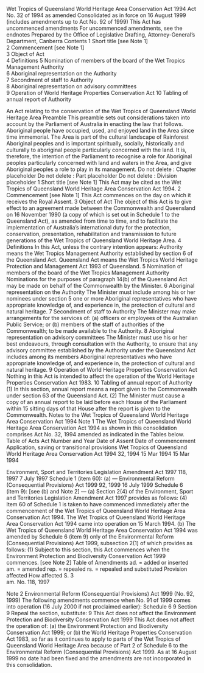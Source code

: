 
Wet Tropics of Queensland World Heritage Area Conservation Act 1994
Act No. 32 of 1994 as amended
Consolidated as in force on 16 August 1999
(includes amendments up to Act No. 92 of 1999)
This Act has uncommenced amendments For uncommenced amendments, see the endnotes
Prepared by the Office of Legislative Drafting,
Attorney-General’s Department, Canberra
Contents
1	Short title [see Note 1]	
2	Commencement [see Note 1]	
3	Object of Act	
4	Definitions	
5	Nomination of members of the board of the Wet Tropics Management Authority	
6	Aboriginal representation on the Authority	
7	Secondment of staff to Authority	
8	Aboriginal representation on advisory committees	
9	Operation of World Heritage Properties Conservation Act	
10	Tabling of annual report of Authority	

An Act relating to the conservation of the Wet Tropics of Queensland World Heritage Area
Preamble
		This preamble sets out considerations taken into account by the Parliament of Australia in enacting the law that follows.
		Aboriginal people have occupied, used, and enjoyed land in the Area since time immemorial.
		The Area is part of the cultural landscape of Rainforest Aboriginal peoples and is important spiritually, socially, historically and culturally to aboriginal people particularly concerned with the land.
		It is, therefore, the intention of the Parliament to recognise a role for Aboriginal peoples particularly concerned with land and waters in the Area, and give Aboriginal peoples a role to play in its management.
Do not delete : Chapter placeholder
Do not delete : Part placeholder
Do not delete : Division placeholder
1  Short title [see Note 1]
		This Act may be cited as the Wet Tropics of Queensland World Heritage Area Conservation Act 1994.
2  Commencement [see Note 1]
		This Act commences on the day on which it receives the Royal Assent.
3  Object of Act
		The object of this Act is to give effect to an agreement made between the Commonwealth and Queensland on 16 November 1990 (a copy of which is set out in Schedule 1 to the Queensland Act), as amended from time to time, and to facilitate the implementation of Australia’s international duty for the protection, conservation, presentation, rehabilitation and transmission to future generations of the Wet Tropics of Queensland World Heritage Area.
4  Definitions
		In this Act, unless the contrary intention appears:
Authority means the Wet Tropics Management Authority established by section 6 of the Queensland Act.
Queensland Act means the Wet Tropics World Heritage Protection and Management Act 1993 of Queensland.
5  Nomination of members of the board of the Wet Tropics Management Authority
		Nominations for the purposes of paragraph 14(b) of the Queensland Act may be made on behalf of the Commonwealth by the Minister.
6  Aboriginal representation on the Authority
		The Minister must include among his or her nominees under section 5 one or more Aboriginal representatives who have appropriate knowledge of, and experience in, the protection of cultural and natural heritage.
7  Secondment of staff to Authority
		The Minister may make arrangements for the services of:
	(a)	officers or employees of the Australian Public Service; or
	(b)	members of the staff of authorities of the Commonwealth;
to be made available to the Authority.
8  Aboriginal representation on advisory committees 
		The Minister must use his or her best endeavours, through consultation with the Authority, to ensure that any advisory committee established by the Authority under the Queensland Act includes among its members Aboriginal representatives who have appropriate knowledge of, and experience in, the protection of cultural and natural heritage.
9  Operation of World Heritage Properties Conservation Act 
		Nothing in this Act is intended to affect the operation of the World Heritage Properties Conservation Act 1983.
10  Tabling of annual report of Authority
	(1)	In this section, annual report means a report given to the Commonwealth under section 63 of the Queensland Act.
	(2)	The Minister must cause a copy of an annual report to be laid before each House of the Parliament within 15 sitting days of that House after the report is given to the Commonwealth.
Notes to the Wet Tropics of Queensland World Heritage Area Conservation Act 1994
Note 1
The Wet Tropics of Queensland World Heritage Area Conservation Act 1994 as shown in this consolidation comprises Act No. 32, 1994 amended as indicated in the Tables below.
Table of Acts
Act
Number and Year
Date of Assent
Date of commencement
Application, saving or transitional provisions
Wet Tropics of Queensland World Heritage Area Conservation Act 1994
32, 1994
15 Mar 1994
15 Mar 1994

Environment, Sport and Territories Legislation Amendment Act 1997
118, 1997
7 July 1997
Schedule 1 (item 60): (a)
—
Environmental Reform (Consequential Provisions) Act 1999
92, 1999
16 July 1999
Schedule 6 (item 9): [see (b) and Note 2]
—
(a)	Section 2(4) of the Environment, Sport and Territories Legislation Amendment Act 1997 provides as follows:
	(4)	Item 60 of Schedule 1 is taken to have commenced immediately after the commencement of the Wet Tropics of Queensland World Heritage Area Conservation Act 1994.
	The Wet Tropics of Queensland World Heritage Area Conservation Act 1994 came into operation on 15 March 1994.
(b)	The Wet Tropics of Queensland World Heritage Area Conservation Act 1994 was amended by Schedule 6 (item 9) only of the Environmental Reform (Consequential Provisions) Act 1999, subsection 2(1) of which provides as follows:
	(1)	Subject to this section, this Act commences when the Environment Protection and Biodiversity Conservation Act 1999 commences. [see Note 2]
Table of Amendments
ad. = added or inserted      am. = amended      rep. = repealed      rs. = repealed and substituted
Provision affected
How affected
S. 3	
am. No. 118, 1997


Note 2
Environmental Reform (Consequential Provisions) Act 1999 (No. 92, 1999)
The following amendments commence when No. 91 of 1999 comes into operation (16 July 2000 if not proclaimed earlier):
Schedule 6
9  Section 9
Repeal the section, substitute:
9  This Act does not affect the Environment Protection and Biodiversity Conservation Act 1999
		This Act does not affect the operation of:
	(a)	the Environment Protection and Biodiversity Conservation Act 1999; or
	(b)	the World Heritage Properties Conservation Act 1983, so far as it continues to apply to parts of the Wet Tropics of Queensland World Heritage Area because of Part 2 of Schedule 6 to the Environmental Reform (Consequential Provisions) Act 1999.
As at 16 August 1999 no date had been fixed and the amendments are not incorporated in this consolidation.


